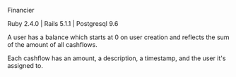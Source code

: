 Financier

Ruby 2.4.0 | Rails 5.1.1 | Postgresql 9.6

A user has a balance which starts at 0 on user creation and reflects the sum of the amount of all cashflows.

Each cashflow has an amount, a description, a timestamp, and the user it's assigned to.